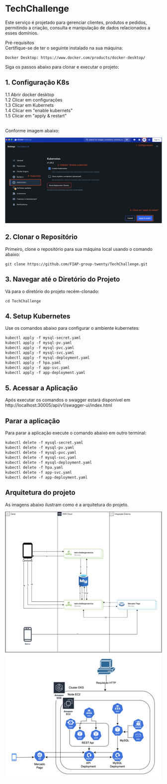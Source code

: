 # TechChallenge

Este serviço é projetado para gerenciar clientes, produtos e pedidos, permitindo a criação, consulta e manipulação de
dados relacionados a esses domínios.

Pré-requisitos <br/>
Certifique-se de ter o seguinte instalado na sua máquina:

    Docker Desktop: https://www.docker.com/products/docker-desktop/

Siga os passos abaixo para clonar e executar o projeto:

## 1. Configuração K8s

1.1 Abrir docker desktop <br/>
1.2 Clicar em configurações <br/>
1.3 Clicar em Kubernets <br/>
1.4 Clicar em "enable kubernets" <br/>
1.5 Clicar em "apply & restart" <br/><br/>

Conforme imagem abaixo: <br/>

<img src="/setup-k8s.png">

## 2. Clonar o Repositório

Primeiro, clone o repositório para sua máquina local usando o comando abaixo:

    git clone https://github.com/FIAP-group-twenty/TechChallenge.git

## 3. Navegar até o Diretório do Projeto

Vá para o diretório do projeto recém-clonado:

    cd TechChallenge

## 4. Setup Kubernetes

Use os comandos abaixo para configurar o ambiente kubernetes:

```
kubectl apply -f mysql-secret.yaml
kubectl apply -f mysql-pv.yaml
kubectl apply -f mysql-pvc.yaml
kubectl apply -f mysql-svc.yaml
kubectl apply -f mysql-deployment.yaml
kubectl apply -f hpa.yaml
kubectl apply -f app-svc.yaml
kubectl apply -f app-deployment.yaml
```

## 5. Acessar a Aplicação

Após executar os comandos o swagger estará disponível em http://localhost:30005/api/v1/swagger-ui/index.html

## Parar a aplicação

Para parar a aplicação execute o comando abaixo em outro terminal:

```
kubectl delete -f mysql-secret.yaml
kubectl delete -f mysql-pv.yaml
kubectl delete -f mysql-pvc.yaml
kubectl delete -f mysql-svc.yaml
kubectl delete -f mysql-deployment.yaml
kubectl delete -f hpa.yaml
kubectl delete -f app-svc.yaml
kubectl delete -f app-deployment.yaml
```

## Arquitetura do projeto

As imagens abaixo ilustram como é a arquitetura do projeto.

<img src="/arquitetura-1.png">
<img src="/arquitetura-2.png">